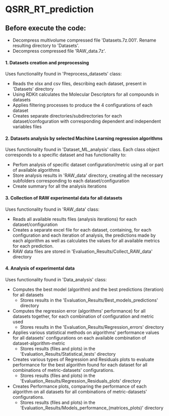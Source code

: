 # QSRR_RT_prediction

## Before execute the code:
 - Decompress multivolume compressed file 'Datasets.7z.001'. Rename resulting directory to 'Datasets'.
 - Decompress compressed file 'RAW_data.7z'.



#### 1. Datasets creation and preprocessing
Uses functionality found in 'Preprocess_datasets' class:
 - Reads the xlsx and csv files, describing each dataset, present in 'Datasets' directory
 - Using RDKit calculates the Molecular Descriptors for all compounds in datasets
 - Applies filtering processes to produce the 4 configurations of each dataset
 - Creates separate directories/subdirectories for each dataset/confoguration with corresponding dependent and independent variables files

#### 2. Datasets analysis by selected Machine Learning regression algorithms
Uses functionality found in 'Dataset_ML_analysis' class. Εach class object corresponds to a specific dataset and has functionality to:
 - Perfom analysis of specific dataset configuration/metric using all or part of available algorithms
 - Store analysis results in 'RAW_data' directory, creating all the necessary subfolders corresponding to each dataset/configuration
 - Create summary for all the analysis iterations
 
#### 3. Collection of RAW experimental data for all datasets
Uses functionality found in 'RAW_data' class:
 - Reads all available results files (analysis iterations) for each dataset/configuration
 - Creates a separate excel file for each dataset, containing, for each configuration and each iteration of analysis, the predictions made by each algorithm as well as calculates the values for all available metrics for each prediction.
 - RAW data files are stored in 'Evaluation_Results/Collect_RAW_data' directory

#### 4. Analysis of experimental data
Uses functionality found in 'Data_analysis' class:
 - Computes the best model (algorithm) and the best predictions (iteration) for all datasets
     - Stores results in the 'Evaluation_Results/Best_models_predictions' directory
 - Computes the regression error (algorithms' performance) for all datasets together, for each combination of configuration and metric used
     - Stores results in the 'Evaluation_Results/Regression_errors' directory
 - Applies various statistical methods on algorithms' performance values for all datasets' configurations on each available combination of dataset-algorithm-metric
     - Stores results (files and plots) in the 'Evaluation_Results/Statistical_tests' directory
 - Creates various types of Regression and Residuals plots to evaluate performance for the best algorithm found for each dataset for all combinations of metric-datasets' configurations.
     - Stores results (files and plots) in the 'Evaluation_Results/Regression_Residuals_plots' directory
 - Creates Performance plots, comparing the performance of each algorithm on all datasets for all combinations of metric-datasets' configurations.
     - Stores results (files and plots) in the 'Evaluation_Results/Models_performance_(matrices_plots)' directory
